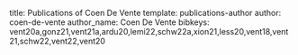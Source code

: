 title: Publications of Coen De Vente
template: publications-author
author: coen-de-vente
author_name: Coen De Vente
bibkeys: vent20a,gonz21,vent21a,ardu20,lemi22,schw22a,xion21,less20,vent18,vent21,schw22,vent22,vent20
